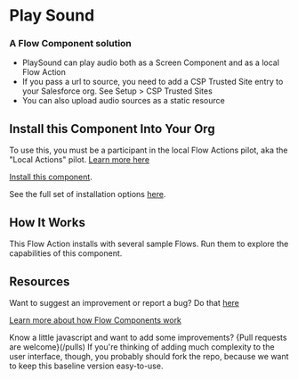 # Play Sound #

### A Flow Component solution  ###

- PlaySound can play audio both as a Screen Component and as a local Flow Action
- If you pass a url to source, you need to add a CSP Trusted Site entry to your Salesforce org. See Setup > CSP Trusted Sites
- You can also upload audio sources as a static resource


## Install this Component Into Your Org ##

To use this, you must be a participant in the local Flow Actions pilot, aka the "Local Actions" pilot. [Learn more here](https://sites.google.com/view/flowunofficial/pilot-flow-action-components)

[Install this component](https://sites.google.com/view/flowunofficial/flow-action-components/play-sound).

See the full set of installation options [here](/install.md).

## How It Works ##

This Flow Action installs with several sample Flows. Run them to explore the capabilities of this component.


## Resources ##

Want to suggest an improvement or report a bug? Do that [here](/issues)

[Learn more about how Flow Components work](/README.md)

Know a little javascript and want to add some improvements? {Pull requests are welcome}(/pulls) If you're thinking of adding much complexity to the user interface, though, you probably should fork the repo, because we want to keep this baseline version easy-to-use.

